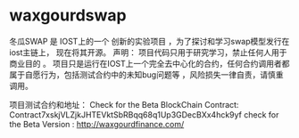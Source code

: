 # waxgourdswap
冬瓜SWAP 是 IOST上的一个 创新的实验项目 ，为了探讨和学习swap模型发行在iost主链上， 现在将其开源。  声明： 项目代码只用于研究学习，禁止任何人用于商业目的 。 项目只是运行在IOST上一个完全去中心化的合约，任何合约调用者都属于自愿行为，包括测试合约中的未知bug问题等 ，风险损失一律自责，请慎重调用。


项目测试合约和地址：
Check for the Beta BlockChain Contract: Contract7xskjVLZjkJHTEVktSbRBqq68q1Up3GDecBXx4hck9yf
check for the Beta Version  :    http://waxgourdfinance.com/
